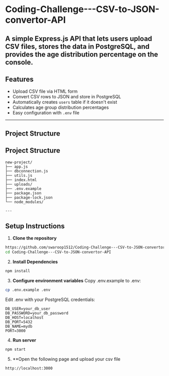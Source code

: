 # Coding-Challenge---CSV-to-JSON-convertor-API

A simple Express.js API that lets users upload CSV files, stores the data in PostgreSQL, and provides the age distribution percentage on the console.
---
## Features

- Upload CSV file via HTML form
- Convert CSV rows to JSON and store in PostgreSQL
- Automatically creates `users` table if it doesn't exist
- Calculates age group distribution percentages
- Easy configuration with `.env` file

---

## Project Structure
## Project Structure

```plaintext
new-project/
├── app.js               
├── dbconnection.js      
├── utils.js             
├── index.html          
├── uploads/                        
├── .env.example         
├── package.json
├── package-lock.json
└── node_modules/      

---
```
## Setup Instructions

1. **Clone the repository**

```bash
https://github.com/swaroop1512/Coding-Challenge---CSV-to-JSON-convertor-API.git
cd Coding-Challenge---CSV-to-JSON-convertor-API
```
2. **Install Dependencies**
   
```bash
npm install
```
  
3. **Configure environment variables**
   Copy .env.example to .env:
```bash
cp .env.example .env
```

  Edit .env with your PostgreSQL credentials:
  
    DB_USER=your_db_user
    DB_PASSWORD=your_db_password
    DB_HOST=localhost
    DB_PORT=5432
    DB_NAME=mydb
    PORT=3000
    
4. **Run server**
```bash
npm start
```
5. **Open the following page and upload your csv file
```bash
http://localhost:3000
```
